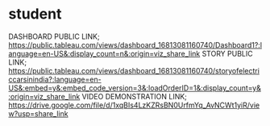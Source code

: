 # student

DASHBOARD PUBLIC LINK; https://public.tableau.com/views/dashboard_16813081160740/Dashboard1?:language=en-US&:display_count=n&:origin=viz_share_link
STORY PUBLIC LINK; https://public.tableau.com/views/dashboard_16813081160740/storyofelectriccarsinindia?:language=en-US&:embed=y&:embed_code_version=3&:loadOrderID=1&:display_count=y&:origin=viz_share_link
VIDEO DEMONSTRATION LINK;  https://drive.google.com/file/d/1xqBIs4LzKZRsBN0UrfmYq_AvNCWt1yiR/view?usp=share_link
